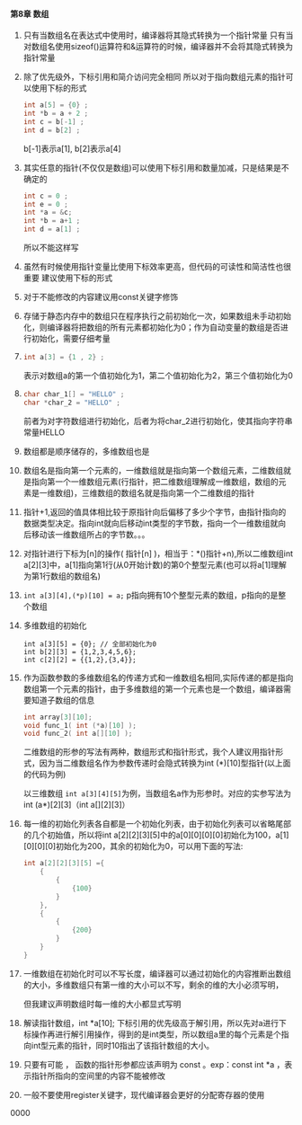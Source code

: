 #### 第8章 数组

1. 只有当数组名在表达式中使用时，编译器将其隐式转换为一个指针常量
   只有当对数组名使用sizeof()运算符和&运算符的时候，编译器并不会将其隐式转换为指针常量
2. 除了优先级外，下标引用和简介访问完全相同
   所以对于指向数组元素的指针可以使用下标的形式

   ```c
   int a[5] = {0} ;
   int *b = a + 2 ; 
   int c = b[-1] ;
   int d = b[2] ; 
   ```

   b[-1]表示a[1], b[2]表示a[4]
3. 其实任意的指针(不仅仅是数组)可以使用下标引用和数量加减，只是结果是不确定的

   ```c
   int c = 0 ;
   int e = 0 ;
   int *a = &c;
   int *b = a+1 ; 
   int d = a[1] ;
   ```

   所以不能这样写
4. 虽然有时候使用指针变量比使用下标效率更高，但代码的可读性和简洁性也很重要
   建议使用下标的形式
5. 对于不能修改的内容建议用const关键字修饰
6. 存储于静态内存中的数组只在程序执行之前初始化一次，如果数组未手动初始化，则编译器将把数组的所有元素都初始化为0；作为自动变量的数组是否进行初始化，需要仔细考量
7. ```c
   int a[3] = {1 , 2} ;
   ```

   表示对数组a的第一个值初始化为1，第二个值初始化为2，第三个值初始化为0
8. ```c
   char char_1[] = "HELLO" ;
   char *char_2 = "HELLO" ;
   ```

   前者为对字符数组进行初始化，后者为将char_2进行初始化，使其指向字符串常量HELLO
9. 数组都是顺序储存的，多维数组也是
10. 数组名是指向第一个元素的，一维数组就是指向第一个数组元素，二维数组就是指向第一个一维数组元素(行指针，把二维数组理解成一维数组，数组的元素是一维数组)，三维数组的数组名就是指向第一个二维数组的指针
11. 指针+1,返回的值具体相比较于原指针向后偏移了多少个字节，由指针指向的数据类型决定。指向int就向后移动int类型的字节数，指向一个一维数组就向后移动该一维数组所占的字节数。。。
12. 对指针进行下标为[n]的操作( 指针[n] )，相当于：*()指针+n),所以二维数组int a[2][3]中，a[1]指向第1行(从0开始计数)的第0个整型元素(也可以将a[1]理解为第1行数组的数组名)
13. `int a[3][4],(*p)[10] = a;` p指向拥有10个整型元素的数组，p指向的是整个数组
14. 多维数组的初始化

    ```
    int a[3][5] = {0}; // 全部初始化为0
    int b[2][3] = {1,2,3,4,5,6};
    int c[2][2] = {{1,2},{3,4}};
    ```
15. 作为函数参数的多维数组名的传递方式和一维数组名相同,实际传递的都是指向数组第一个元素的指针，由于多维数组的第一个元素也是一个数组，编译器需要知道子数组的信息

    ```c
    int array[3][10];
    void func_1( int (*a)[10] );
    void func_2( int a[][10] );
    ```

    二维数组的形参的写法有两种，数组形式和指针形式，我个人建议用指针形式，因为当二维数组名作为参数传递时会隐式转换为int (*)[10]型指针(以上面的代码为例)

    以三维数组 `int a[3][4][5]`为例，当数组名a作为形参时。对应的实参写法为int (a*)[2][3]（int a[][2][3]）
16. 每一维的初始化列表各自都是一个初始化列表，由于初始化列表可以省略尾部的几个初始值，所以将int a[2][2][3][5]中的a[0][0][0][0]初始化为100，a[1][0][0][0]初始化为200，其余的初始化为0，可以用下面的写法:

    ```c
    int a[2][2][3][5] ={
    	{
    		{
    			{100}
    		}
    	},
    	{
    		{
    			{200}
    		}
    	}
    }
    ```
17. 一维数组在初始化时可以不写长度，编译器可以通过初始化的内容推断出数组的大小，多维数组只有第一维的大小可以不写，剩余的维的大小必须写明，

    但我建议声明数组时每一维的大小都显式写明
18. 解读指针数组，int *a[10]; 下标引用的优先级高于解引用，所以先对a进行下标操作再进行解引用操作，得到的是int类型，所以数组a里的每个元素是个指向int型元素的指针，同时10指出了该指针数组的大小。
19. 只要有可能 ， 函数的指针形参都应该声明为 const 。exp：const int *a ，表示指针所指向的空间里的内容不能被修改
20. 一般不要使用register关键字，现代编译器会更好的分配寄存器的使用








0000
